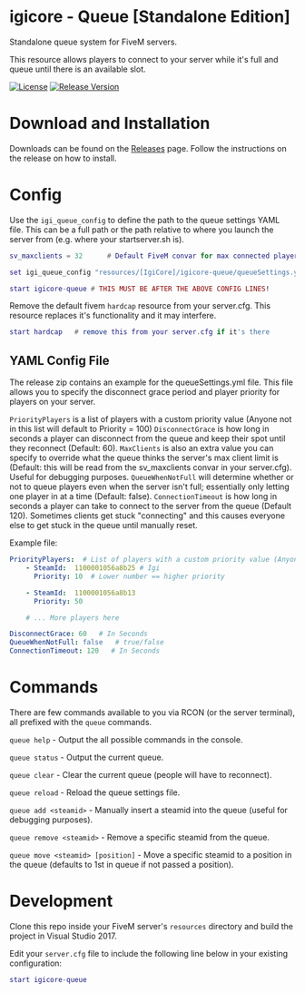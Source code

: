 # igicore - Queue [Standalone Edition]
Standalone queue system for FiveM servers.

This resource allows players to connect to your server while it's full and queue until there is an available slot.

[![License](https://img.shields.io/github/license/Igirisujin/igicore-queue-standalone.svg)](LICENSE)
[![Release Version](https://img.shields.io/github/release/Igirisujin/igicore-queue-standalone.svg)](https://github.com/Igirisujin/igicore-queue-standalone/releases)

# Download and Installation
Downloads can be found on the [Releases](https://github.com/Igirisujin/igicore-queue-standalone/releases/latest) page.
Follow the instructions on the release on how to install.

# Config
Use the `igi_queue_config` to define the path to the queue settings YAML file. This can be a full path or the path relative to where you launch the server from (e.g. where your startserver.sh is).

```lua
sv_maxclients = 32      # Default FiveM convar for max connected players

set igi_queue_config "resources/[IgiCore]/igicore-queue/queueSettings.yml"  # Path to the config file relative to where you launch the server

start igicore-queue # THIS MUST BE AFTER THE ABOVE CONFIG LINES!
```

Remove the default fivem `hardcap` resource from your server.cfg. This resource replaces it's functionality and it may interfere.
```lua
start hardcap   # remove this from your server.cfg if it's there
```

## YAML Config File
The release zip contains an example for the queueSettings.yml file. This file allows you to specify the disconnect grace period and player priority for players on your server.

`PriorityPlayers` is a list of players with a custom priority value (Anyone not in this list will default to Priority = 100)
`DisconnectGrace` is how long in seconds a player can disconnect from the queue and keep their spot until they reconnect (Default: 60).
`MaxClients` is also an extra value you can specify to override what the queue thinks the server's max client limit is (Default: this will be read from the sv_maxclients convar in your server.cfg). Useful for debugging purposes.
`QueueWhenNotFull` will determine whether or not to queue players even when the server isn't full; essentially only letting one player in at a time (Default: false).
`ConnectionTimeout` is how long in seconds a player can take to connect to the server from the queue (Default 120). Sometimes clients get stuck "connecting" and this causes everyone else to get stuck in the queue until manually reset.

Example file:
```yml
PriorityPlayers:  # List of players with a custom priority value (Anyone not in this list will default to Priority = 100)
    - SteamId:  1100001056a8b25 # Igi
      Priority: 10  # Lower number == higher priority

    - SteamId:  1100001056a8b13
      Priority: 50

    # ... More players here

DisconnectGrace: 60   # In Seconds
QueueWhenNotFull: false   # true/false
ConnectionTimeout: 120   # In Seconds
```

# Commands
There are few commands available to you via RCON (or the server terminal), all prefixed with the `queue` commands.

`queue help` - Output the all possible commands in the console.

`queue status` - Output the current queue.

`queue clear` - Clear the current queue (people will have to reconnect).

`queue reload` - Reload the queue settings file.

`queue add <steamid>` - Manually insert a steamid into the queue (useful for debugging purposes).

`queue remove <steamid>` - Remove a specific steamid from the queue.

`queue move <steamid> [position]` - Move a specific steamid to a position in the queue (defaults to 1st in queue if not passed a position).


# Development
Clone this repo inside your FiveM server's ``resources`` directory and build the project in Visual Studio 2017.

Edit your ``server.cfg`` file to include the following line below in your existing configuration:

```lua
start igicore-queue
```

